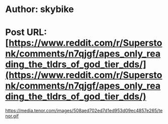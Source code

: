 # Author: skybike
# Post URL: [https://www.reddit.com/r/Superstonk/comments/n7qjgf/apes_only_reading_the_tldrs_of_god_tier_dds/](https://www.reddit.com/r/Superstonk/comments/n7qjgf/apes_only_reading_the_tldrs_of_god_tier_dds/)


https://media.tenor.com/images/508aed702ed7d1ed953d09ec4857e265/tenor.gif